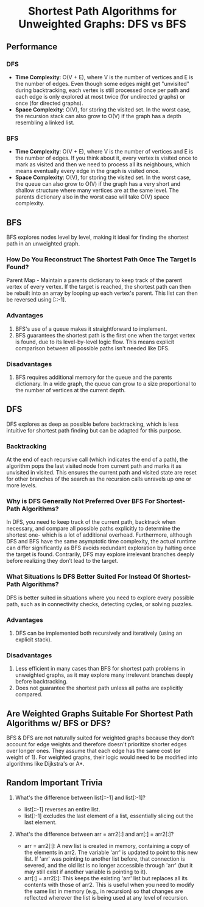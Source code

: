 <h1 align="center">Shortest Path Algorithms for Unweighted Graphs: DFS vs BFS</h1>

## Performance

### DFS
- **Time Complexity**: O(V + E), where V is the number of vertices and E is the number of edges. Even though some edges might get "unvisited" during backtracking, each vertex is still processed once per path and each edge is only explored at most twice (for undirected graphs) or once (for directed graphs).
- **Space Complexity**: O(V), for storing the visited set. In the worst case, the recursion stack can also grow to O(V) if the graph has a depth resembling a linked list.

### BFS
- **Time Complexity**: O(V + E), where V is the number of vertices and E is the number of edges. If you think about it, every vertex is visited once to mark as visited and then we need to process all its neighbours, which means eventually every edge in the graph is visited once.
- **Space Complexity**: O(V), for storing the visited set. In the worst case, the queue can also grow to O(V) if the graph has a very short and shallow structure where many vertices are at the same level. The parents dictionary also in the worst case will take O(V) space complexity.

## BFS
BFS explores nodes level by level, making it ideal for finding the shortest path in an unweighted graph.

### How Do You Reconstruct The Shortest Path Once The Target Is Found?
Parent Map - Maintain a parents dictionary to keep track of the parent vertex of every vertex. If the target is reached, the shortest path can then be rebuilt into an array by looping up each vertex's parent. This list can then be reversed using [::-1].

### Advantages
1. BFS's use of a queue makes it straightforward to implement.
2. BFS guarantees the shortest path is the first one when the target vertex is found, due to its level-by-level logic flow. This means explicit comparison between all possible paths isn't needed like DFS.

### Disadvantages
1. BFS requires additional memory for the queue and the parents dictionary. In a wide graph, the queue can grow to a size proportional to the number of vertices at the current depth.

## DFS
DFS explores as deep as possible before backtracking, which is less intuitive for shortest path finding but can be adapted for this purpose.

### Backtracking
At the end of each recursive call (which indicates the end of a path), the algorithm pops the last visited node from current path and marks it as unvisited in visited.
This ensures the current path and visited state are reset for other branches of the search as the recursion calls unravels up one or more levels.

### Why is DFS Generally Not Preferred Over BFS For Shortest-Path Algorithms?
In DFS, you need to keep track of the current path, backtrack when necessary, and compare all possible paths explicitly to determine the shortest one- which is a lot of additional overhead. Furthermore, although DFS and BFS have the same asymptotic time complexity, the actual runtime can differ significantly as BFS avoids redundant exploration by halting once the target is found. Contrarily, DFS may explore irrelevant branches deeply before realizing they don’t lead to the target.

### What Situations Is DFS Better Suited For Instead Of Shortest-Path Algorithms?
DFS is better suited in situations where you need to explore every possible path, such as in connectivity checks, detecting cycles, or solving puzzles. 

### Advantages
1. DFS can be implemented both recursively and iteratively (using an explicit stack).

### Disadvantages
1. Less efficient in many cases than BFS for shortest path problems in unweighted graphs, as it may explore many irrelevant branches deeply before backtracking.
2. Does not guarantee the shortest path unless all paths are explicitly compared.

## Are Weighted Graphs Suitable For Shortest Path Algorithms w/ BFS or DFS?
BFS & DFS are not naturally suited for weighted graphs because they don’t account for edge weights and therefore doesn't prioritize shorter edges over longer ones. They assume that each edge has the same cost (or weight of 1). For weighted graphs, their logic would need to be modified into algorithms like Dijkstra's or A*.

## Random Important Trivia

1. What's the difference between list[::-1] and list[:-1]?
	- list[::-1] reverses an entire list.
	- list[:-1] excludes the last element of a list, essentially slicing out the last element.

2. What's the difference between arr = arr2[:] and arr[:] = arr2[:]?
	- arr = arr2[:]: A new list is created in memory, containing a copy of the elements in arr2. The variable 'arr' is updated to point to this new list. If 'arr' was pointing to another list before, that connection is severed, and the old list is no longer accessible through 'arr' (but it may still exist if another variable is pointing to it).
	- arr[:] = arr2[:]: This keeps the existing 'arr' list but replaces all its contents with those of arr2. This is useful when you need to modify the same list in memory (e.g., in recursion) so that changes are reflected wherever the list is being used at any level of recursion.